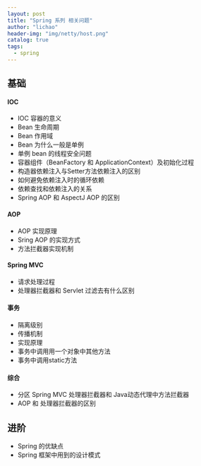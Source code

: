```yaml
---
layout: post
title: "Spring 系列 相关问题"
author: "lichao"
header-img: "img/netty/host.png"
catalog: true
tags:
  - spring
---
```


## 基础

#### IOC 
   * IOC 容器的意义
   * Bean 生命周期
   * Bean 作用域
   * Bean 为什么一般是单例
   * 单例 bean 的线程安全问题
   * 容器组件（BeanFactory 和 ApplicationContext）及初始化过程
   * 构造器依赖注入与Setter方法依赖注入的区别
   * 如何避免依赖注入时的循环依赖
   * 依赖查找和依赖注入的关系
   * Spring AOP 和 AspectJ AOP 的区别


#### AOP
   * AOP 实现原理
   * Sring AOP 的实现方式
   * 方法拦截器实现机制


#### Spring MVC
   * 请求处理过程
   * 处理器拦截器和 Servlet 过滤去有什么区别


#### 事务
   * 隔离级别
   * 传播机制
   * 实现原理
   * 事务中调用用一个对象中其他方法
   * 事务中调用static方法

#### 综合
   * 分区 Spring MVC 处理器拦截器和 Java动态代理中方法拦截器
   * AOP 和 处理器拦截器的区别

## 进阶 
* Spring 的优缺点
* Spring 框架中用到的设计模式